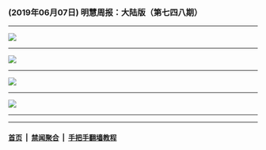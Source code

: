 ### (2019年06月07日) 明慧周报：大陆版（第七四八期） 

---

<img src="http://qikan.minghui.org/mhqkpage/qikanimage/2019/06/07/mhzb_748-online1.png"/><hr/>
<img src="http://qikan.minghui.org/mhqkpage/qikanimage/2019/06/07/mhzb_748-online2.png"/><hr/>
<img src="http://qikan.minghui.org/mhqkpage/qikanimage/2019/06/07/mhzb_748-online3.png"/><hr/>
<img src="http://qikan.minghui.org/mhqkpage/qikanimage/2019/06/07/mhzb_748-online4.png"/><hr/>


---

#### [首页](../../../..) &nbsp;|&nbsp; [禁闻聚合](https://github.com/gfw-breaker/banned-news) &nbsp;|&nbsp; [手把手翻墙教程](https://github.com/gfw-breaker/guides) 